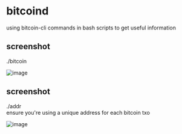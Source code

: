 # bitcoind
using bitcoin-cli commands in bash scripts to get useful information

## screenshot
./bitcoin

![image](https://user-images.githubusercontent.com/37476191/58363628-28a9c980-7e75-11e9-8d2f-8652c99167fe.png)


## screenshot
./addr\
ensure you're using a unique address for each bitcoin txo

![image](https://user-images.githubusercontent.com/37476191/58363664-d9b06400-7e75-11e9-9948-277baebd2900.png)

